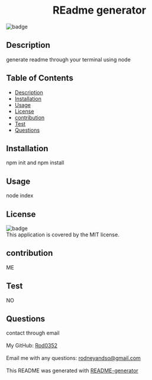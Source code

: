 
  <h1 align="center">REadme generator </h1>
  
![badge](https://img.shields.io/badge/license-MIT-brightgreen)<br />
## Description
 generate readme through your terminal using node
## Table of Contents
- [Description](#description)
- [Installation](#installation)
- [Usage](#usage)
- [License](#license)
- [contribution](#contribution)
- [Test](#test)
- [Questions](#questions)
## Installation
 npm init and npm install
## Usage
 node index
## License
![badge](https://img.shields.io/badge/license-MIT-brightgreen)
<br />
This application is covered by the MIT license. 
## contribution
 ME
## Test
NO
## Questions
 contact through email<br />
<br />
 My GitHub: [Rod0352](https://github.com/Rod0352)<br />
<br />
 Email me with any questions: rodneyandso@gmail.com<br /><br />
This README was generated with [README-generator](https://github.com/Rod0352/README-generator)
  